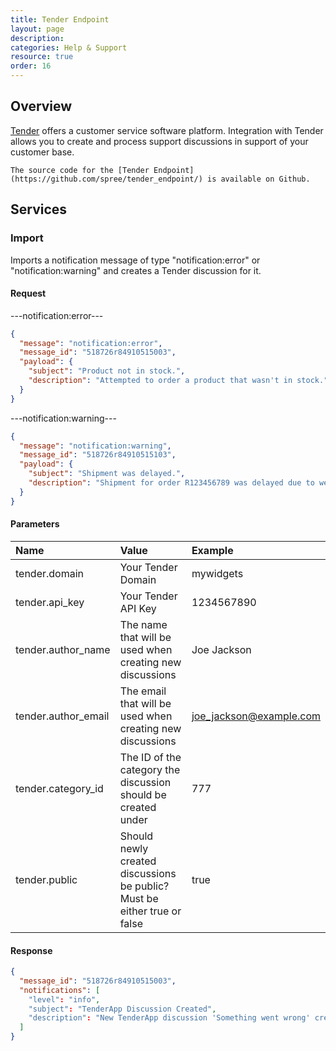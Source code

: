 ```yaml
---
title: Tender Endpoint
layout: page
description:
categories: Help & Support
resource: true
order: 16
---
```


## Overview

[Tender](http://www.tenderapp.com/) offers a customer service software platform. Integration with Tender allows you to create and process support discussions in support of your customer base.

```
The source code for the [Tender Endpoint](https://github.com/spree/tender_endpoint/) is available on Github.
```

## Services

### Import

Imports a notification message of type "notification:error" or "notification:warning" and creates a Tender discussion for it.

#### Request

---notification:error---
```json
{
  "message": "notification:error",
  "message_id": "518726r84910515003",
  "payload": {
    "subject": "Product not in stock.",
    "description": "Attempted to order a product that wasn't in stock."
  }
}
```

---notification:warning---
```json
{
  "message": "notification:warning",
  "message_id": "518726r84910515103",
  "payload": {
    "subject": "Shipment was delayed.",
    "description": "Shipment for order R123456789 was delayed due to weather."
  }
}
```

#### Parameters

| Name | Value | Example |
| :----| :-----| :------ |
| tender.domain | Your Tender Domain | mywidgets |
| tender.api_key | Your Tender API Key | 1234567890 |
| tender.author_name | The name that will be used when creating new discussions  | Joe Jackson |
| tender.author_email | The email that will be used when creating new discussions |  joe_jackson@example.com |
| tender.category_id | The ID of the category the discussion should be created under | 777 |
| tender.public | Should newly created discussions be public? Must be either true or false | true |

#### Response

```json
{
  "message_id": "518726r84910515003",
  "notifications": [
    "level": "info",
    "subject": "TenderApp Discussion Created",
    "description": "New TenderApp discussion 'Something went wrong' created at https://mywidgets.tenderapp.com/discussions/questions/4."
  ]
}
```
